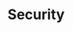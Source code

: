 ---
title: Security
seq: 4
icon: shield-lock-fill
categories:
  - Category: Cybercrime and the Developer
    Description: Understanding why and how cyberattacks occur
  - Category: Security Best Practices
    Description: Understanding secure coding practices and implementing authentication
      and authorization protocols.
  - Category: Software Supply Chain Best Practices
    Description: Understanding how dependency management works
---